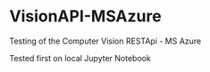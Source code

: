 # VisionAPI-MSAzure
Testing of the Computer Vision RESTApi - MS Azure

Tested first on local Jupyter Notebook
